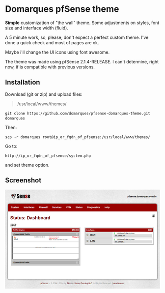 Domarques pfSense theme
========

**Simple** customization of "the wall" theme. Some adjustments on styles, font size and interface width (fluid).

A 5 minute work, so, please, don't expect a perfect custom theme. I've done a quick check and most of pages are ok.

Maybe i'll change the UI icons using font awesome. 

The theme was made using pfSense 2.1.4-RELEASE. I can't determine, right now, if is compatible with previous versions.

Installation
--------

Download (git or zip) and upload files:

> /usr/local/www/themes/

    git clone https://github.com/domarques/pfsense-domarques-theme.git domarques

Then:

    scp -r domarques root@ip_or_fqdn_of_pfsense:/usr/local/www/themes/

Go to:

    http://ip_or_fqdn_of_pfsense/system.php

and set theme option.

Screenshot
--------
![Theme preview](preview.jpg "Theme preview")